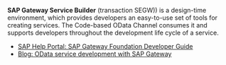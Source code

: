 **SAP Gateway Service Builder** (transaction SEGW)) is a design-time environment, which provides developers an easy-to-use set of tools for creating services. The Code-based OData Channel consumes it and supports developers throughout the development life cycle of a service.

* [SAP Help Portal: SAP Gateway Foundation Developer Guide](https://help.sap.com/viewer/68bf513362174d54b58cddec28794093/7.51.6/en-US/a6422751c639276ee10000000a445394.html)
* [Blog: OData service development with SAP Gateway](https://blogs.sap.com/2016/05/31/odata-service-development-with-sap-gateway-code-based-service-development/)
